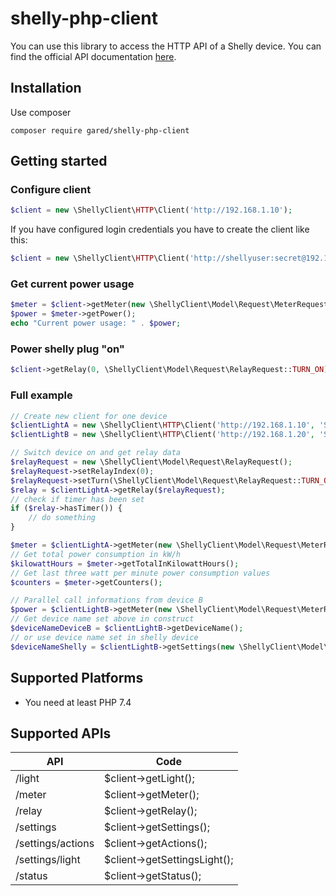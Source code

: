 # shelly-php-client 

You can use this library to access the HTTP API of a Shelly device.
You can find the official API documentation [here](https://shelly-api-docs.shelly.cloud). 

## Installation

Use composer
```gitattributes
composer require gared/shelly-php-client
```

## Getting started

### Configure client

```php
$client = new \ShellyClient\HTTP\Client('http://192.168.1.10');
```

If you have configured login credentials you have to create the client like this:
```php
$client = new \ShellyClient\HTTP\Client('http://shellyuser:secret@192.168.1.10');
```

### Get current power usage

```php
$meter = $client->getMeter(new \ShellyClient\Model\Request\MeterRequest());
$power = $meter->getPower();
echo "Current power usage: " . $power;
```

### Power shelly plug "on"

```php
$client->getRelay(0, \ShellyClient\Model\Request\RelayRequest::TURN_ON);
```


### Full example

```php
// Create new client for one device
$clientLightA = new \ShellyClient\HTTP\Client('http://192.168.1.10', 'ShellyDeviceLightA');
$clientLightB = new \ShellyClient\HTTP\Client('http://192.168.1.20', 'ShellyDeviceLightB');

// Switch device on and get relay data
$relayRequest = new \ShellyClient\Model\Request\RelayRequest();
$relayRequest->setRelayIndex(0);
$relayRequest->setTurn(\ShellyClient\Model\Request\RelayRequest::TURN_ON);
$relay = $clientLightA->getRelay($relayRequest);
// check if timer has been set
if ($relay->hasTimer()) {
    // do something
}

$meter = $clientLightA->getMeter(new \ShellyClient\Model\Request\MeterRequest());
// Get total power consumption in kW/h
$kilowattHours = $meter->getTotalInKilowattHours();
// Get last three watt per minute power consumption values
$counters = $meter->getCounters();

// Parallel call informations from device B
$power = $clientLightB->getMeter(new \ShellyClient\Model\Request\MeterRequest())->getPower();
// Get device name set above in construct
$deviceNameDeviceB = $clientLightB->getDeviceName();
// or use device name set in shelly device
$deviceNameShelly = $clientLightB->getSettings(new \ShellyClient\Model\Request\SettingsRequest())->getDevice();
```

## Supported Platforms

* You need at least PHP 7.4

## Supported APIs
| API                | Code                          |
| -------------------|-------------------------------|
| /light             | $client->getLight();          |
| /meter             | $client->getMeter();          |
| /relay             | $client->getRelay();          |
| /settings          | $client->getSettings();       |
| /settings/actions  | $client->getActions();        |
| /settings/light    | $client->getSettingsLight();  |
| /status            | $client->getStatus();         |